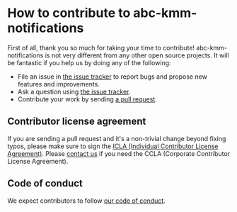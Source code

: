 # How to contribute to abc-kmm-notifications

First of all, thank you so much for taking your time to contribute! abc-kmm-notifications is not very different from any other open source projects. It will be fantastic if you help us by doing any of the following:

- File an issue in [the issue tracker](https://github.com/line/abc-kmm-notifications/issues)
  to report bugs and propose new features and improvements.
- Ask a question using [the issue tracker](https://github.com/line/abc-kmm-notifications/issues).
- Contribute your work by sending [a pull request](https://github.com/line/abc-kmm-notifications/pulls).

## Contributor license agreement

If you are sending a pull request and it's a non-trivial change beyond fixing
typos, please make sure to sign the [ICLA (Individual Contributor License Agreement)](https://cla-assistant.io/line/abc-kmm-notifications).
Please [contact us](mailto:dl_oss_dev@linecorp.com) if you need the CCLA (Corporate Contributor License Agreement).

## Code of conduct

We expect contributors to follow [our code of conduct](./CODE_OF_CONDUCT.md).
